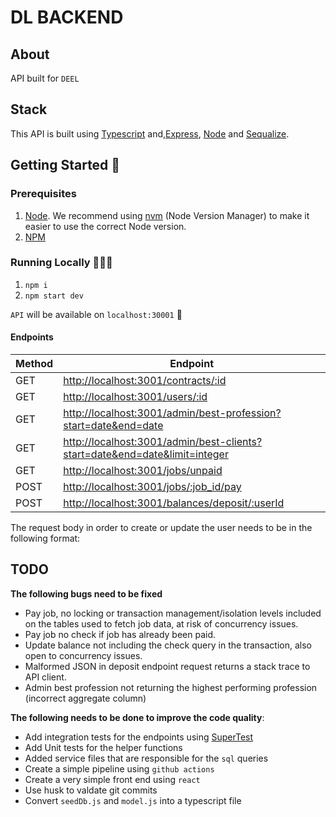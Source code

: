 # DL BACKEND

## About

API built for `DEEL`

## Stack

This API is built using [Typescript](https://www.typescriptlang.org/) and,[Express](https://expressjs.com/), [Node](https://nodejs.org/en/) and [Sequalize](https://sequelize.org/).

## Getting Started 🏁

### Prerequisites

1. [Node](https://nodejs.org/en/). We recommend using [nvm](https://github.com/nvm-sh/nvm) (Node Version Manager) to make it easier to use the correct Node version.
2. [NPM](https://www.npmjs.com/package/npm)

### Running Locally 🏃🏽‍♂️

1. `npm i`
2. `npm start dev`

`API` will be available on `localhost:30001` 🚀

#### Endpoints

| Method | Endpoint                                                                     |
| ------ | ---------------------------------------------------------------------------- |
| GET    | <http://localhost:3001/contracts/:id>                                        |
| GET    | <http://localhost:3001/users/:id>                                            |
| GET    | <http://localhost:3001/admin/best-profession?start=date&end=date>            |
| GET    | <http://localhost:3001/admin/best-clients?start=date&end=date&limit=integer> |
| GET    | <http://localhost:3001/jobs/unpaid>                                          |
| POST   | <http://localhost:3001/jobs/:job_id/pay>                                     |
| POST   | <http://localhost:3001/balances/deposit/:userId>                             |

The request body in order to create or update the user needs to be in the following format:

## TODO

**The following bugs need to be fixed**

- Pay job, no locking or transaction management/isolation levels included on the tables used to fetch job data, at risk of concurrency issues.
- Pay job no check if job has already been paid.
- Update balance not including the check query in the transaction, also open to concurrency issues.
- Malformed JSON in deposit endpoint request returns a stack trace to API client.
- Admin best profession not returning the highest performing profession (incorrect aggregate column)

**The following needs to be done to improve the code quality**:

- Add integration tests for the endpoints using [SuperTest](https://www.npmjs.com/package/supertest)
- Add Unit tests for the helper functions
- Added service files that are responsible for the `sql` queries
- Create a simple pipeline using `github actions`
- Create a very simple front end using `react`
- Use husk to valdate git commits
- Convert `seedDb.js` and `model.js` into a typescript file
